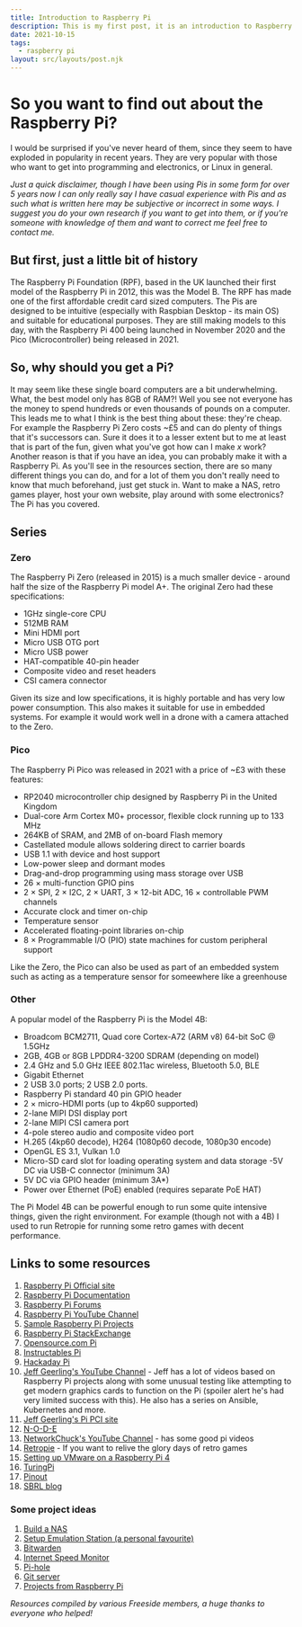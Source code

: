```yaml
---
title: Introduction to Raspberry Pi
description: This is my first post, it is an introduction to Raspberry Pi.
date: 2021-10-15
tags:
  - raspberry pi
layout: src/layouts/post.njk
---
```


# So you want to find out about the Raspberry Pi?

I would be surprised if you've never heard of them, since they seem to have exploded in popularity in recent years. They are very popular with those who want to get into programming and electronics, or Linux in general.

_Just a quick disclaimer, though I have been using Pis in some form for over 5 years now I can only really say I have casual experience with Pis and as such what is written here may be subjective or incorrect in some ways. I suggest you do your own research if you want to get into them, or if you're someone with knowledge of them and want to correct me feel free to contact me._

## But first, just a little bit of history

The Raspberry Pi Foundation (RPF), based in the UK launched their first model of the Raspberry Pi in 2012, this was the Model B. The RPF has made one of the first affordable credit card sized computers. The Pis are designed to be intuitive (especially with Raspbian Desktop - its main OS) and suitable for educational purposes. They are still making models to this day, with the Raspberry Pi 400 being launched in November 2020 and the Pico (Microcontroller) being released in 2021.

## So, why should you get a Pi?

It may seem like these single board computers are a bit underwhelming. What, the best model only has 8GB of RAM?! Well you see not everyone has the money to spend hundreds or even thousands of pounds on a computer. This leads me to what I think is the best thing about these: they're cheap. For example the Raspberry Pi Zero costs ~£5 and can do plenty of things that it's successors can. Sure it does it to a lesser extent but to me at least that is part of the fun, given what you've got how can I make _x_ work?
Another reason is that if you have an idea, you can probably make it with a Raspberry Pi. As you'll see in the resources section, there are so many different things you can do, and for a lot of them you don't really need to know that much beforehand, just get stuck in. Want to make a NAS, retro games player, host your own website, play around with some electronics? The Pi has you covered.

## Series

### Zero

The Raspberry Pi Zero (released in 2015) is a much smaller device - around half the size of the Raspberry Pi model A+. The original Zero had these specifications:

- 1GHz single-core CPU
- 512MB RAM
- Mini HDMI port
- Micro USB OTG port
- Micro USB power
- HAT-compatible 40-pin header
- Composite video and reset headers
- CSI camera connector

Given its size and low specifications, it is highly portable and has very low power consumption. This also makes it suitable for use in embedded systems. For example it would work well in a drone with a camera attached to the Zero.

### Pico

The Raspberry Pi Pico was released in 2021 with a price of ~£3 with these features:

- RP2040 microcontroller chip designed by Raspberry Pi in the United Kingdom
- Dual-core Arm Cortex M0+ processor, flexible clock running up to 133 MHz
- 264KB of SRAM, and 2MB of on-board Flash memory
- Castellated module allows soldering direct to carrier boards
- USB 1.1 with device and host support
- Low-power sleep and dormant modes
- Drag-and-drop programming using mass storage over USB
- 26 × multi-function GPIO pins
- 2 × SPI, 2 × I2C, 2 × UART, 3 × 12-bit ADC, 16 × controllable PWM channels
- Accurate clock and timer on-chip
- Temperature sensor
- Accelerated floating-point libraries on-chip
- 8 × Programmable I/O (PIO) state machines for custom peripheral support

Like the Zero, the Pico can also be used as part of an embedded system such as acting as a temperature sensor for someewhere like a greenhouse

### Other

A popular model of the Raspberry Pi is the Model 4B:

- Broadcom BCM2711, Quad core Cortex-A72 (ARM v8) 64-bit SoC @ 1.5GHz
- 2GB, 4GB or 8GB LPDDR4-3200 SDRAM (depending on model)
- 2.4 GHz and 5.0 GHz IEEE 802.11ac wireless, Bluetooth 5.0, BLE
- Gigabit Ethernet
- 2 USB 3.0 ports; 2 USB 2.0 ports.
- Raspberry Pi standard 40 pin GPIO header
- 2 × micro-HDMI ports (up to 4kp60 supported)
- 2-lane MIPI DSI display port
- 2-lane MIPI CSI camera port
- 4-pole stereo audio and composite video port
- H.265 (4kp60 decode), H264 (1080p60 decode, 1080p30 encode)
- OpenGL ES 3.1, Vulkan 1.0
- Micro-SD card slot for loading operating system and data storage
  -5V DC via USB-C connector (minimum 3A)
- 5V DC via GPIO header (minimum 3A\*)
- Power over Ethernet (PoE) enabled (requires separate PoE HAT)

The Pi Model 4B can be powerful enough to run some quite intensive things, given the right environment. For example (though not with a 4B) I used to run Retropie for running some retro games with decent performance.

## Links to some resources

1. [Raspberry Pi Official site](https://www.raspberrypi.org/)
2. [Raspberry Pi Documentation](https://www.raspberrypi.org/documentation/)
3. [Raspberry Pi Forums](https://www.raspberrypi.org/forums/)
4. [Raspberry Pi YouTube Channel](https://www.youtube.com/c/raspberrypi)
5. [Sample Raspberry Pi Projects](https://projects.raspberrypi.org/en)
6. [Raspberry Pi StackExchange](https://raspberrypi.stackexchange.com/)
7. [Opensource.com Pi](https://opensource.com/tags/raspberry-pi)
8. [Instructables Pi](https://www.instructables.com/circuits/raspberry-pi/projects/)
9. [Hackaday Pi](https://hackaday.io/projects?tag=raspberry%20pi)
10. [Jeff Geerling's YouTube Channel](https://www.youtube.com/c/JeffGeerling) - Jeff has a lot of videos based on Raspberry Pi projects along with some unusual testing like attempting to get modern graphics cards to function on the Pi (spoiler alert he's had very limited success with this). He also has a series on Ansible, Kubernetes and more.
11. [Jeff Geerling's Pi PCI site](https://pipci.jeffgeerling.com/)
12. [N-O-D-E](https://www.youtube.com/c/NODEtv)
13. [NetworkChuck's YouTube Channel](https://www.youtube.com/c/NetworkChuck/videos) - has some good pi videos
14. [Retropie](https://retropie.org.uk/) - If you want to relive the glory days of retro games
15. [Setting up VMware on a Raspberry Pi 4](https://www.experts-exchange.com/articles/34931/HOW-TO-Install-and-Configure-VMware-vSphere-Hypervisor-7-0-ESXi-7-0-ARM-on-a-Raspberry-Pi-4.html)
16. [TuringPi](https://turingpi.com/v2/)
17. [Pinout](https://pinout.xyz/)
18. [SBRL blog](https://starbeamrainbowlabs.com/blog/article.php?article=posts/242-Learn-Your-Terminal.html)

### Some project ideas

1. [Build a NAS](https://pimylifeup.com/raspberry-pi-nas/)
2. [Setup Emulation Station (a personal favourite)](https://pimylifeup.com/raspberry-pi-emulation-station/)
3. [Bitwarden](https://pimylifeup.com/raspberry-pi-bitwarden/)
4. [Internet Speed Monitor](https://pimylifeup.com/raspberry-pi-internet-speed-monitor/)
5. [Pi-hole](https://pimylifeup.com/raspberry-pi-pi-hole/)
6. [Git server](https://pimylifeup.com/raspberry-pi-git-server/)
7. [Projects from Raspberry Pi](https://projects.raspberrypi.org/en)

_Resources compiled by various Freeside members, a huge thanks to everyone who helped!_

